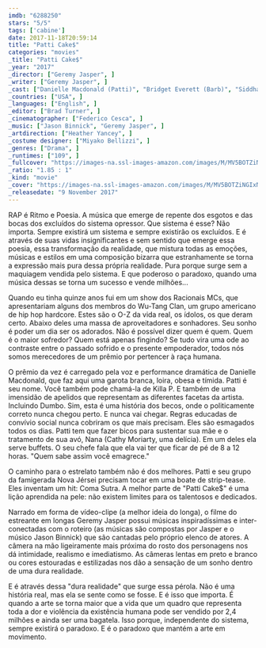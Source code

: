 ```yaml
---
imdb: "6288250"
stars: "5/5"
tags: ['cabine']
date: 2017-11-18T20:59:14
title: "Patti Cake$"
categories: "movies"
_title: "Patti Cake$"
_year: "2017"
_director: ["Geremy Jasper", ]
_writer: ["Geremy Jasper", ]
_cast: ["Danielle Macdonald (Patti)", "Bridget Everett (Barb)", "Siddharth Dhananjay (Jheri)", "Mamoudou Athie (Basterd)", "Cathy Moriarty (Nana)", "McCaul Lombardi (Danny)", "Patrick Brana (Slaz)", "Dylan Blue (Drewsky / Master of Ceremonies)", "Warren Bub (Mr. Bagadella)", ]
_countries: ["USA", ]
_languages: ["English", ]
_editor: ["Brad Turner", ]
_cinematographer: ["Federico Cesca", ]
_music: ["Jason Binnick", "Geremy Jasper", ]
_artdirection: ["Heather Yancey", ]
_costume designer: ["Miyako Bellizzi", ]
_genres: ["Drama", ]
_runtimes: ["109", ]
_fullcover: "https://images-na.ssl-images-amazon.com/images/M/MV5BOTZiNGIxNzgtMGUyMy00Y2IwLWI0Y2QtN2FhNWNhNjcyODM5XkEyXkFqcGdeQXVyMDc2NTEzMw@@.jpg"
_ratio: "1.85 : 1"
_kind: "movie"
_cover: "https://images-na.ssl-images-amazon.com/images/M/MV5BOTZiNGIxNzgtMGUyMy00Y2IwLWI0Y2QtN2FhNWNhNjcyODM5XkEyXkFqcGdeQXVyMDc2NTEzMw@@._V1._SX94_SY140_.jpg"
_releasedate: "9 November 2017"
---
```

RAP é Ritmo e Poesia. A música que emerge de repente dos esgotos e das bocas dos excluídos do sistema opressor. Que sistema é esse? Não importa. Sempre existirá um sistema e sempre existirão os excluídos. E é através de suas vidas insignificantes e sem sentido que emerge essa poesia, essa transformação da realidade, que mistura todas as emoções, músicas e estilos em uma composição bizarra que estranhamente se torna a expressão mais pura dessa própria realidade. Pura porque surge sem a maquiagem vendida pelo sistema. E que poderoso o paradoxo, quando uma música dessas se torna um sucesso e vende milhões...

Quando eu tinha quinze anos fui em um show dos Racionais MCs, que apresentariam alguns dos membros do Wu-Tang Clan, um grupo americano de hip hop hardcore. Estes são o O-Z da vida real, os ídolos, os que deram certo. Abaixo deles uma massa de aproveitadores e sonhadores. Seu sonho é poder um dia ser os adorados. Não é possível dizer quem é quem. Quem é o maior sofredor? Quem está apenas fingindo? Se tudo vira uma ode ao contraste entre o passado sofrido e o presente empoderador, todos nós somos merecedores de um prêmio por pertencer à raça humana.

O prêmio da vez é carregado pela voz e performance dramática de Danielle Macdonald, que faz aqui uma garota branca, loira, obesa e tímida. Patti é seu nome. Você também pode chamá-la de Killa P. E também de uma imensidão de apelidos que representam as diferentes facetas da artista. Incluindo Dumbo. Sim, esta é uma história dos becos, onde o politicamente correto nunca chegou perto. E nunca vai chegar. Regras educadas de convívio social nunca cobriram os que mais precisam. Eles são esmagados todos os dias. Patti tem que fazer bicos para sustentar sua mãe e o tratamento de sua avó, Nana (Cathy Moriarty, uma delícia). Em um deles ela serve buffets. O seu chefe fala que ela vai ter que ficar de pé de 8 a 12 horas. "Quem sabe assim você emagrece."

O caminho para o estrelato também não é dos melhores. Patti e seu grupo da famigerada Nova Jérsei precisam tocar em uma boate de strip-tease. Eles inventam um hit: Coma Sutra. A melhor parte de "Patti Cake$" é uma lição aprendida na pele: não existem limites para os talentosos e dedicados.

Narrado em forma de vídeo-clipe (a melhor ideia do longa), o filme do estreante em longas Geremy Jasper possui músicas inspiradíssimas e inter-conectadas com o roteiro (as músicas são compostas por Jasper e o músico Jason Binnick) que são cantadas pelo próprio elenco de atores. A câmera na mão ligeiramente mais próxima do rosto dos personagens nos dá intimidade, realismo e imediatismo. As câmeras lentas em preto e branco ou cores estouradas e estilizadas nos dão a sensação de um sonho dentro de uma dura realidade.

E é através dessa "dura realidade" que surge essa pérola. Não é uma história real, mas ela se sente como se fosse. E é isso que importa. É quando a arte se torna maior que a vida que um quadro que representa toda a dor e violência da existência humana pode ser vendido por 2,4 milhões e ainda ser uma bagatela. Isso porque, independente do sistema, sempre existirá o paradoxo. E é o paradoxo que mantém a arte em movimento.
